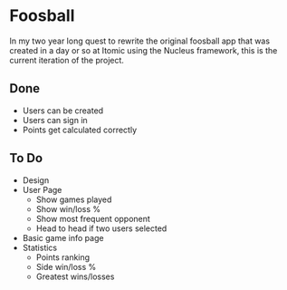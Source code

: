 # Foosball

In my two year long quest to rewrite the original foosball app that was
created in a day or so at Itomic using the Nucleus framework, this is the
current iteration of the project.

## Done
- Users can be created
- Users can sign in
- Points get calculated correctly

## To Do
- Design
- User Page
  - Show games played
  - Show win/loss %
  - Show most frequent opponent
  - Head to head if two users selected
- Basic game info page
- Statistics
  - Points ranking
  - Side win/loss %
  - Greatest wins/losses
